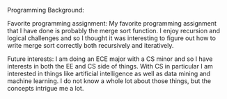 Programming Background:

Favorite programming assignment: My favorite programming assignment that I have
done is probably the merge sort function. I enjoy recursion and logical 
challenges and so I thought it was interesting to figure out how to write
merge sort correctly both recursively and iteratively.

Future interests: I am doing an ECE major with a CS minor and so I have interests
in both the EE and CS side of things. With CS in particular I am interested in things
like artificial intelligence as well as data mining and machine learning. I do not
know a whole lot about those things, but the concepts intrigue me a lot.  
